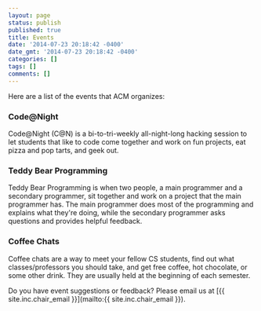 ```yaml
---
layout: page
status: publish
published: true
title: Events
date: '2014-07-23 20:18:42 -0400'
date_gmt: '2014-07-23 20:18:42 -0400'
categories: []
tags: []
comments: []
---
```

Here are a list of the events that ACM organizes:

### Code@Night
Code@Night (C@N) is a bi-to-tri-weekly all-night-long hacking session to let students that like to code come together and work on fun projects, eat pizza and pop tarts, and geek out.

### Teddy Bear Programming
Teddy Bear Programming is when two people, a main programmer and a secondary programmer, sit together and work on a project that the main programmer has. The main programmer does most of the programming and explains what they're doing, while the secondary programmer asks questions and provides helpful feedback.

### Coffee Chats
Coffee chats are a way to meet your fellow CS students, find out what classes/professors you should take, and get free coffee, hot chocolate, or some other drink. They are usually held at the beginning of each semester.

Do you have event suggestions or feedback? Please email us at [{{ site.inc.chair_email }}](mailto:{{ site.inc.chair_email }}).
